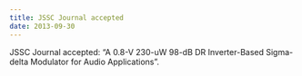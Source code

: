 ```yaml
---
title: JSSC Journal accepted
date: 2013-09-30
---
```


JSSC Journal accepted: “A 0.8-V 230-uW 98-dB DR Inverter-Based Sigma-delta Modulator for Audio Applications”.

<!--more-->

